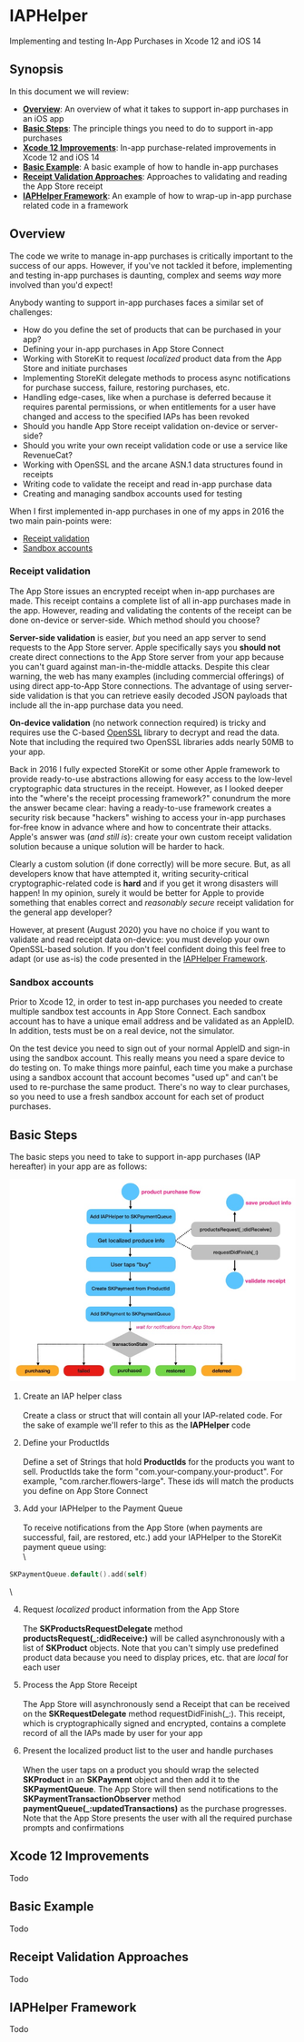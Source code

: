 #  IAPHelper

Implementing and testing In-App Purchases in Xcode 12 and iOS 14

## Synopsis
In this document we will review:

* **[Overview](#Overview)**: An overview of what it takes to support in-app purchases in an iOS app
* **[Basic Steps](#Basic-Steps)**: The principle things you need to do to support in-app purchases
* **[Xcode 12 Improvements](#Xcode-12-Improvements)**: In-app purchase-related improvements in Xcode 12 and iOS 14
* **[Basic Example](#Basic-Example)**: A basic example of how to handle in-app purchases
* **[Receipt Validation Approaches](#Receipt-Validation-Approaches)**: Approaches to validating and reading the App Store receipt
* **[IAPHelper Framework](#IAPHelper-Framework)**: An example of how to wrap-up in-app purchase related code in a framework

## Overview
The code we write to manage in-app purchases is critically important to the success of our apps. However, if you've not tackled it 
before, implementing and testing in-app purchases is daunting, complex and seems *way* more involved than you'd expect!   

Anybody wanting to support in-app purchases faces a similar set of challenges:

* How do you define the set of products that can be purchased in your app?
* Defining your in-app purchases in App Store Connect
* Working with StoreKit to request *localized* product data from the App Store and initiate purchases
* Implementing StoreKit delegate methods to process async notifications for purchase success, failure, restoring purchases, etc.
* Handling edge-cases, like when a purchase is deferred because it requires parental permissions, or when entitlements for a user have changed and access to the specified IAPs has been revoked
* Should you handle App Store receipt validation on-device or server-side?
* Should you write your own receipt validation code or use a service like RevenueCat?
* Working with OpenSSL and the arcane ASN.1 data structures found in receipts
* Writing code to validate the receipt and read in-app purchase data
* Creating and managing sandbox accounts used for testing

When I first implemented in-app purchases in one of my apps in 2016 the two main pain-points were:

* [Receipt validation](#Receipt-validation)
* [Sandbox accounts](#Sandbox-accounts)

### Receipt validation
The App Store issues an encrypted receipt when in-app purchases are made. This receipt contains a complete list of all in-app 
purchases made in the app. However, reading and validating the contents of the receipt can be done on-device or server-side. 
Which method should you choose?

**Server-side validation** is easier, *but* you need an app server to send requests to the App Store server. Apple specifically says 
you **should not** create direct connections to the App Store server from your app because you can't guard against 
man-in-the-middle attacks. Despite this clear warning, the web has many examples (including commercial offerings) of using 
direct app-to-App Store connections. The advantage of using server-side validation is that you can retrieve easily decoded
JSON payloads that include all the in-app purchase data you need.

**On-device validation** (no network connection required) is tricky and requires use the C-based [OpenSSL](https://www.openssl.org) library 
to decrypt and read the data. Note that including the required two OpenSSL libraries adds nearly 50MB to your app. 

Back in 2016 I fully expected StoreKit or some other Apple framework to provide ready-to-use abstractions allowing for easy access 
to the low-level cryptographic data structures in the receipt. However, as I looked deeper into the "where's the receipt processing framework?"
conundrum the more the answer became clear: having a ready-to-use framework creates a security risk because "hackers" wishing to access your
in-app purchases for-free know in advance where and how to concentrate their attacks. Apple's answer was (*and still is*): create your own custom 
receipt validation solution because a unique solution will be harder to hack.

Clearly a custom solution (if done correctly) will be more secure. But, as all developers know that have attempted it, writing security-critical 
cryptographic-related code is **hard** and if you get it wrong disasters will happen! In my opinion, surely it would be better for Apple to
provide something that enables correct and *reasonably secure* receipt validation for the general app developer? 

However, at present (August 2020) you have no choice if you want to validate and read receipt data on-device: you must develop your
own OpenSSL-based solution. If you don't feel confident doing this feel free to adapt (or use as-is) the code presented in the 
[IAPHelper Framework](#IAPHelper-Framework). 
    
### Sandbox accounts
Prior to Xcode 12, in order to test in-app purchases you needed to create multiple sandbox test accounts in App Store Connect. 
Each sandbox account has to have a unique email address and be validated as an AppleID. In addition, tests must be on a real device, 
not the simulator. 

On the test device you need to sign out of your normal AppleID and sign-in using the sandbox account. This really means you need a 
spare device to do testing on. To make things more painful, each time you make a purchase using a sandbox account that account 
becomes "used up" and can't be used to re-purchase the same product. There's no way to clear purchases, so you need to use a fresh 
sandbox account for each set of product purchases.

## Basic Steps
The basic steps you need to take to support in-app purchases (IAP hereafter) in your app are as follows:

![](./readme-assets/iap1.jpg)

1. Create an IAP helper class\
\
Create a class or struct that will contain all your IAP-related code. For the sake of example we'll refer to this as the **IAPHelper** code

2. Define your ProductIds\
\
Define a set of Strings that hold **ProductIds** for the products you want to sell. ProductIds take the form "com.your-company.your-product". For example, "com.rarcher.flowers-large". These ids will match the products you define on App Store Connect

3. Add your IAPHelper to the Payment Queue\
\
To receive notifications from the App Store (when payments are successful, fail, are restored, etc.) add your IAPHelper to the StoreKit payment queue using:\
\
``` swift
SKPaymentQueue.default().add(self)
```
\

4. Request *localized* product information from the App Store\
\
The **SKProductsRequestDelegate** method **productsRequest(_:didReceive:)** will be called asynchronously with a list of **SKProduct** objects. Note that you can't simply use predefined product data because you need to display prices, etc. that are *local* for each user

5. Process the App Store Receipt\
\
The App Store will asynchronously send a Receipt that can be received on the **SKRequestDelegate** method requestDidFinish(_:). This receipt, which is cryptographically signed and encrypted, contains a complete record of all the IAPs made by user for your app

6. Present the localized product list to the user and handle purchases\
\
When the user taps on a product you should wrap the selected **SKProduct** in an **SKPayment** object and then add it to the **SKPaymentQueue**. The App Store will then send notifications to the **SKPaymentTransactionObserver** method **paymentQueue(_:updatedTransactions)** as the purchase progresses. Note that the App Store presents the user with all the required purchase prompts and confirmations

## Xcode 12 Improvements
Todo

## Basic Example
Todo

## Receipt Validation Approaches
Todo

## IAPHelper Framework
Todo


